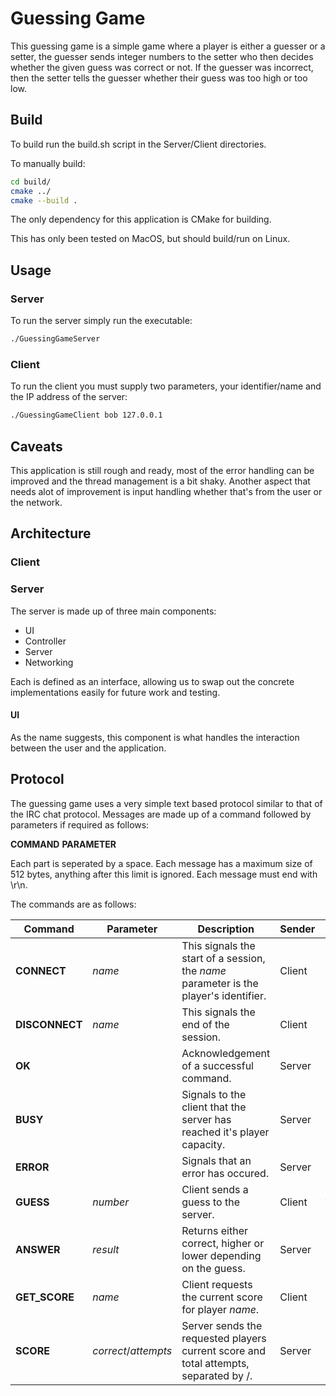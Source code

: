 # Guessing Game

This guessing game is a simple game where a player is either a guesser
or a setter, the guesser sends integer numbers to the setter who then
decides whether the given guess was correct or not. If the guesser was
incorrect, then the setter tells the guesser whether their guess was
too high or too low.

## Build

To build run the build.sh script in the Server/Client directories.

To manually build:

```sh
cd build/
cmake ../
cmake --build .
```

The only dependency for this application is CMake for building.

This has only been tested on MacOS, but should build/run on Linux.

## Usage

### Server 

To run the server simply run the executable:

```sh
./GuessingGameServer
```

### Client

To run the client you must supply two parameters, your identifier/name and the IP address of the server:

``` sh
./GuessingGameClient bob 127.0.0.1
```

## Caveats
This application is still rough and ready, most of the error handling can be improved and the thread management is a bit shaky. Another aspect that needs alot of improvement is input handling whether that's from the user or the network.

## Architecture
	
### Client

### Server

The server is made up of three main components:
 - UI
 - Controller
 - Server
 - Networking
 
Each is defined as an interface, allowing us to swap out the concrete
implementations easily for future work and testing.
 
#### UI
As the name suggests, this component is what handles the interaction
between the user and the application. 

## Protocol

The guessing game uses a very simple text based protocol similar to
that of the IRC chat protocol. Messages are made up of a command
followed by parameters if required as follows:

**COMMAND** **PARAMETER**

Each part is seperated by a space. Each message has a maximum size of
512 bytes, anything after this limit is ignored. Each message must end with \r\n.

The commands are as follows:

| Command        | Parameter            | Description                                                                           | Sender | Responses                   |
|----------------|----------------------|---------------------------------------------------------------------------------------|--------|-----------------------------|
| **CONNECT**    | *name*               | This signals the start of a session, the *name* parameter is the player's identifier. | Client | **OK**, **BUSY**, **ERROR** |
| **DISCONNECT** | *name*               | This signals the end of the session.                                                  | Client | **OK**, **ERROR**           |
| **OK**         |                      | Acknowledgement of a successful command.                                              | Server |                             |
| **BUSY**       |                      | Signals to the client that the server has reached it's player capacity.               | Server |                             |
| **ERROR**      |                      | Signals that an error has occured.                                                    | Server |                             |
| **GUESS**      | *number*             | Client sends a guess to the server.                                                   | Client | **ANSWER**, **ERROR**       |
| **ANSWER**     | *result*             | Returns either correct, higher or lower depending on the guess.                       | Server |                             |
| **GET_SCORE**  | *name*               | Client requests the current score for player *name*.                                  | Client | **SCORE**, **ERROR**        |
| **SCORE**      | *correct*/*attempts* | Server sends the requested players current score and total attempts, separated by /.  | Server |                             |
